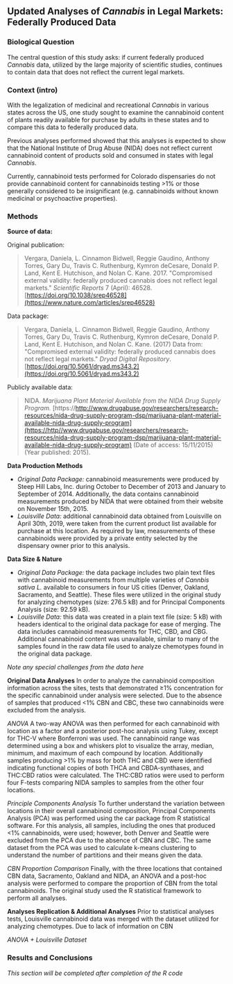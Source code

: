﻿## Updated Analyses of *Cannabis* in Legal Markets: Federally Produced Data 
### Biological Question
The central question of this study asks: if current federally produced *Cannabis* data, utilized by the large majority of scientific studies, continues to contain data that does not reflect the current legal markets. 

### Context (intro)
With the legalization of medicinal and recreational *Cannabis* in various states across the US, one study sought to examine the cannabinoid content of plants readily available for purchase by adults in these states and to compare this data to federally produced data. 

Previous analyses performed showed that this analyses is expected to show that the National Institute of Drug Abuse (NIDA) does not reflect current cannabinoid content of products sold and consumed in states with legal *Cannabis*. 

Currently, cannabinoid tests performed for Colorado dispensaries do not provide cannabinoid content for cannabinoids testing >1% or those generally considered to be insignificant (e.g. cannabinoids without known medicinal or psychoactive properties). 

### Methods
 **Source of data:**

Original publication:

> Vergara, Daniela, L. Cinnamon Bidwell, Reggie Gaudino, Anthony Torres, Gary Du, Travis C. Ruthenburg, Kymron deCesare, Donald P. Land, Kent E. Hutchison, and Nolan C. Kane. 2017. "Compromised external validity: federally produced cannabis does not reflect legal markets." *Scientific Reports* 7 (April): 46528. [https://doi.org/10.1038/srep46528](https://www.nature.com/articles/srep46528)

Data package:
> Vergara, Daniela, L. Cinnamon Bidwell, Reggie Gaudino, Anthony Torres, Gary Du, Travis C. Ruthenburg, Kymron deCesare, Donald P. Land, Kent E. Hutchison, and Nolan C. Kane. (2017) Data from: "Compromised external validity: federally produced cannabis does not reflect legal markets." *Dryad Digital Repository*. [https://doi.org/10.5061/dryad.ms343.2](https://doi.org/10.5061/dryad.ms343.2)

Publicly available data:
> NIDA. _Marijuana Plant Material Available from the NIDA Drug Supply Program._ [https://http://www.drugabuse.gov/researchers/research-resources/nida-drug-supply-program-dsp/marijuana-plant-material-available-nida-drug-supply-program](https://http//www.drugabuse.gov/researchers/research-resources/nida-drug-supply-program-dsp/marijuana-plant-material-available-nida-drug-supply-program) (Date of access: 15/11/2015) (Year published: 2015).

**Data Production Methods**

 - *Original Data Package:* cannabinoid measurements were produced by Steep Hill Labs, Inc. during October to December of 2013 and January to September of 2014. Additionally, the data contains cannabinoid measurements produced by NIDA that were obtained from their website on November 15th, 2015. 
 - *Louisville Data:* additional cannabinoid data obtained from Louisville on April 30th, 2019, were taken from the current product list available for purchase at this location. As required by law, measurements of these cannabinoids were provided by a private entity selected by the dispensary owner prior to this analysis. 

**Data Size & Nature**

 - *Original Data Package:* the data package includes two plain text files with cannabinoid measurements from multiple varieties of *Cannbis sativa L.* available to consumers in four US cities (Denver, Oakland, Sacramento, and Seattle). These files were utilized in the original study for analyzing chemotypes (size: 276.5 kB) and for Principal Components Analysis (size: 92.59 kB).
 - *Louisville Data:* this data was created in a plain text file (size: 5 kB) with headers identical to the original data package for ease of merging. The data includes cannabinoid measurements for THC, CBD, and CBG. Additional cannabinoid content was unavailable, similar to many of the samples found in the raw data file used to analyze chemotypes found in the original data package.

*Note any special challenges from the data here*

**Original Data Analyses**
In order to analyze the cannabinoid composition information across the sites, tests that demonstrated ≥1% concentration for the specific cannabinoid under analysis were selected. Due to the absence of samples that produced <1% CBN and CBC, these two cannabinoids were excluded from the analysis.

*ANOVA*
A two-way ANOVA was then performed for each cannabinoid with location as a factor and a posterior post-hoc analysis using Tukey, except for THC-V where Bonferroni was used.  The cannabinoid range was determined using a box and whiskers plot to visualize the array, median, minimum, and maximum of each compound by location. Additionally samples producing >1% by mass for both THC and CBD were identified indicating functional copies of both THCA and CBDA-synthases, and THC:CBD ratios were calculated. The THC:CBD ratios were used to perform four F-tests comparing NIDA samples to samples from the other four locations. 

*Principle Components Analysis*
To further understand the variation between locations in their overall cannabinoid composition, Principal Components Analysis (PCA) was performed using the car package from R statistical software. For this analysis, all samples, including the ones that produced <1% cannabinoids, were used; however, both Denver and Seattle were excluded from the PCA due to the absence of CBN and CBC. The same dataset from the PCA was used to calculate k-means clustering to understand the number of partitions and their means given the data. 

*CBN Proportion Comparison*
Finally, with the three locations that contained CBN data, Sacramento, Oakland and NIDA, an ANOVA and a post-hoc analysis were performed to compare the proportion of CBN from the total cannabinoids. The original study used the R statistical framework to perform all analyses.

**Analyses Replication & Additional Analyses**
Prior to statistical analyses tests, Louisville cannabinoid data was merged with the dataset utilized for analyzing chemotypes. Due to lack of information on CBN 

*ANOVA + Louisville Dataset*




### Results and Conclusions
*This section will be completed after completion of the R code*
